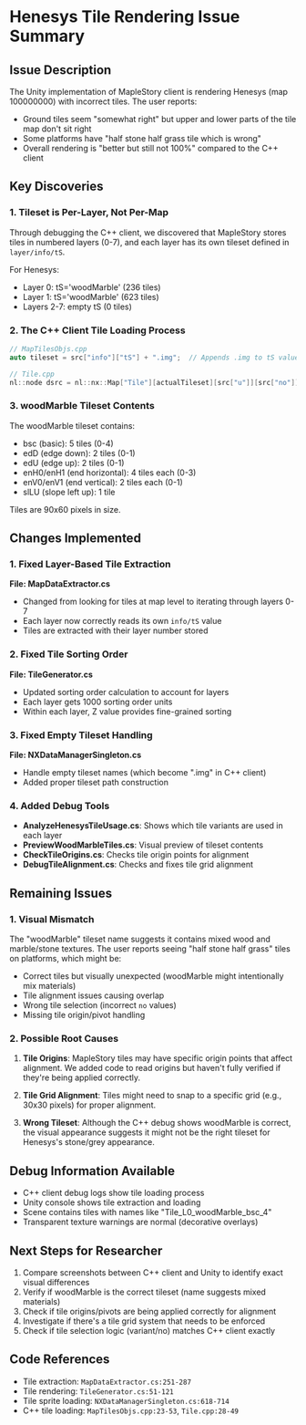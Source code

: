 # Henesys Tile Rendering Issue Summary

## Issue Description
The Unity implementation of MapleStory client is rendering Henesys (map 100000000) with incorrect tiles. The user reports:
- Ground tiles seem "somewhat right" but upper and lower parts of the tile map don't sit right
- Some platforms have "half stone half grass tile which is wrong"
- Overall rendering is "better but still not 100%" compared to the C++ client

## Key Discoveries

### 1. Tileset is Per-Layer, Not Per-Map
Through debugging the C++ client, we discovered that MapleStory stores tiles in numbered layers (0-7), and each layer has its own tileset defined in `layer/info/tS`.

For Henesys:
- Layer 0: tS='woodMarble' (236 tiles)
- Layer 1: tS='woodMarble' (623 tiles)
- Layers 2-7: empty tS (0 tiles)

### 2. The C++ Client Tile Loading Process
```cpp
// MapTilesObjs.cpp
auto tileset = src["info"]["tS"] + ".img";  // Appends .img to tS value

// Tile.cpp
nl::node dsrc = nl::nx::Map["Tile"][actualTileset][src["u"]][src["no"]];
```

### 3. woodMarble Tileset Contents
The woodMarble tileset contains:
- bsc (basic): 5 tiles (0-4)
- edD (edge down): 2 tiles (0-1)
- edU (edge up): 2 tiles (0-1)
- enH0/enH1 (end horizontal): 4 tiles each (0-3)
- enV0/enV1 (end vertical): 2 tiles each (0-1)
- slLU (slope left up): 1 tile

Tiles are 90x60 pixels in size.

## Changes Implemented

### 1. Fixed Layer-Based Tile Extraction
**File: MapDataExtractor.cs**
- Changed from looking for tiles at map level to iterating through layers 0-7
- Each layer now correctly reads its own `info/tS` value
- Tiles are extracted with their layer number stored

### 2. Fixed Tile Sorting Order
**File: TileGenerator.cs**
- Updated sorting order calculation to account for layers
- Each layer gets 1000 sorting order units
- Within each layer, Z value provides fine-grained sorting

### 3. Fixed Empty Tileset Handling
**File: NXDataManagerSingleton.cs**
- Handle empty tileset names (which become ".img" in C++ client)
- Added proper tileset path construction

### 4. Added Debug Tools
- **AnalyzeHenesysTileUsage.cs**: Shows which tile variants are used in each layer
- **PreviewWoodMarbleTiles.cs**: Visual preview of tileset contents
- **CheckTileOrigins.cs**: Checks tile origin points for alignment
- **DebugTileAlignment.cs**: Checks and fixes tile grid alignment

## Remaining Issues

### 1. Visual Mismatch
The "woodMarble" tileset name suggests it contains mixed wood and marble/stone textures. The user reports seeing "half stone half grass" tiles on platforms, which might be:
- Correct tiles but visually unexpected (woodMarble might intentionally mix materials)
- Tile alignment issues causing overlap
- Wrong tile selection (incorrect `no` values)
- Missing tile origin/pivot handling

### 2. Possible Root Causes
1. **Tile Origins**: MapleStory tiles may have specific origin points that affect alignment. We added code to read origins but haven't fully verified if they're being applied correctly.

2. **Tile Grid Alignment**: Tiles might need to snap to a specific grid (e.g., 30x30 pixels) for proper alignment.

3. **Wrong Tileset**: Although the C++ debug shows woodMarble is correct, the visual appearance suggests it might not be the right tileset for Henesys's stone/grey appearance.

## Debug Information Available
- C++ client debug logs show tile loading process
- Unity console shows tile extraction and loading
- Scene contains tiles with names like "Tile_L0_woodMarble_bsc_4"
- Transparent texture warnings are normal (decorative overlays)

## Next Steps for Researcher
1. Compare screenshots between C++ client and Unity to identify exact visual differences
2. Verify if woodMarble is the correct tileset (name suggests mixed materials)
3. Check if tile origins/pivots are being applied correctly for alignment
4. Investigate if there's a tile grid system that needs to be enforced
5. Check if tile selection logic (variant/no) matches C++ client exactly

## Code References
- Tile extraction: `MapDataExtractor.cs:251-287`
- Tile rendering: `TileGenerator.cs:51-121`
- Tile sprite loading: `NXDataManagerSingleton.cs:618-714`
- C++ tile loading: `MapTilesObjs.cpp:23-53`, `Tile.cpp:28-49`